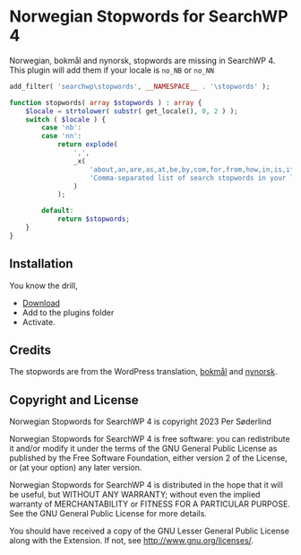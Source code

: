 # Norwegian Stopwords for SearchWP 4

Norwegian, bokmål and nynorsk, stopwords are missing in SearchWP 4. This plugin will add them if your locale is `no_NB` or `no_NN`

```php
add_filter( 'searchwp\stopwords', __NAMESPACE__ . '\stopwords' );

function stopwords( array $stopwords ) : array {
	$locale = strtolower( substr( get_locale(), 0, 2 ) );
	switch ( $locale ) {
		case 'nb':
		case 'nn':
			return explode(
				',',
				_x(
					'about,an,are,as,at,be,by,com,for,from,how,in,is,it,of,on,or,that,the,this,to,was,what,when,where,who,will,with,www',
					'Comma-separated list of search stopwords in your language'
				)
			);

		default:
			return $stopwords;
	}
}
```

## Installation

You know the drill,

- [Download](https://github.com/soderlind/norwegian-stopwords-searchwp4/archive/refs/heads/main.zip)
- Add to the plugins folder
- Activate.

## Credits

The stopwords are from the WordPress translation, [bokmål](https://translate.wordpress.org/projects/wp/dev/nb/default/?filters%5Bstatus%5D=either&filters%5Boriginal_id%5D=70980&filters%5Btranslation_id%5D=2917948) and [nynorsk](https://translate.wordpress.org/projects/wp/dev/nn/default/?filters%5Bstatus%5D=either&filters%5Boriginal_id%5D=70980&filters%5Btranslation_id%5D=2940685).

## Copyright and License

Norwegian Stopwords for SearchWP 4 is copyright 2023 Per Søderlind

Norwegian Stopwords for SearchWP 4 is free software: you can redistribute it and/or modify it under the terms of the GNU General Public License as published by the Free Software Foundation, either version 2 of the License, or (at your option) any later version.

Norwegian Stopwords for SearchWP 4 is distributed in the hope that it will be useful, but WITHOUT ANY WARRANTY; without even the implied warranty of MERCHANTABILITY or FITNESS FOR A PARTICULAR PURPOSE. See the GNU General Public License for more details.

You should have received a copy of the GNU Lesser General Public License along with the Extension. If not, see http://www.gnu.org/licenses/.
